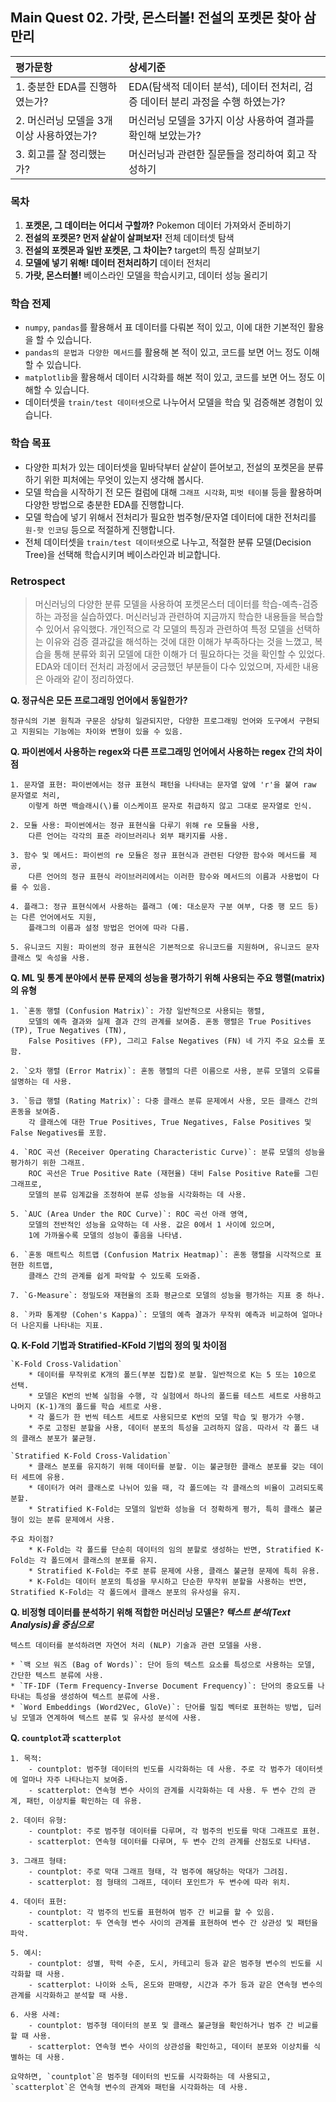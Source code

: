 ## Main Quest 02. 가랏, 몬스터볼! 전설의 포켓몬 찾아 삼만리

| 평가문항  | 상세기준 | 
| :--- | :--- | 
| 1. 충분한 EDA를 진행하였는가? | EDA(탐색적 데이터 분석), 데이터 전처리, 검증 데이터 분리 과정을 수행 하였는가? | 
| 2. 머신러닝 모델을 3개 이상 사용하였는가? | 머신러닝 모델을 3가지 이상 사용하여 결과를 확인해 보았는가? |   
| 3. 회고를 잘 정리했는가? | 머신러닝과 관련한 질문들을 정리하여 회고 작성하기 | 

### 목차

1. **포켓몬, 그 데이터는 어디서 구할까?** Pokemon 데이터 가져와서 준비하기  
2. **전설의 포켓몬? 먼저 샅샅이 살펴보자!** 전체 데이터셋 탐색  
3. **전설의 포켓몬과 일반 포켓몬, 그 차이는?** target의 특징 살펴보기  
4. **모델에 넣기 위해! 데이터 전처리하기** 데이터 전처리  
5. **가랏, 몬스터볼!** 베이스라인 모델을 학습시키고, 데이터 성능 올리기  

### 학습 전제

* `numpy`, `pandas`를 활용해서 표 데이터를 다뤄본 적이 있고, 이에 대한 기본적인 활용을 할 수 있습니다.
* `pandas의 문법과 다양한 메서드`를 활용해 본 적이 있고, 코드를 보면 어느 정도 이해할 수 있습니다.
* `matplotlib`을 활용해서 데이터 시각화를 해본 적이 있고, 코드를 보면 어느 정도 이해할 수 있습니다.
* 데이터셋을 `train/test 데이터셋`으로 나누어서 모델을 학습 및 검증해본 경험이 있습니다.

### 학습 목표

* 다양한 피처가 있는 데이터셋을 밑바닥부터 샅샅이 뜯어보고, 전설의 포켓몬을 분류하기 위한 피처에는 무엇이 있는지 생각해 봅시다.
* 모델 학습을 시작하기 전 모든 컬럼에 대해 `그래프 시각화`, `피벗 테이블` 등을 활용하며 다양한 방법으로 충분한 EDA를 진행합니다.
* 모델 학습에 넣기 위해서 전처리가 필요한 범주형/문자열 데이터에 대한 전처리를 `원-핫 인코딩` 등으로 적절하게 진행합니다.
* 전체 데이터셋을 `train/test 데이터셋`으로 나누고, 적절한 분류 모델(Decision Tree)을 선택해 학습시키며 베이스라인과 비교합니다.

### Retrospect

>머신러닝의 다양한 분류 모델을 사용하여 포켓몬스터 데이터를 학습-예측-검증하는 과정을 실습하였다. 머신러닝과 관련하여 지금까지 학습한 내용들을 복습할 수 있어서 유익했다. 개인적으로 각 모델의 특징과 관련하여 특정 모델을 선택하는 이유와 검증 결과값을 해석하는 것에 대한 이해가 부족하다는 것을 느꼈고, 복습을 통해 분류와 회귀 모델에 대한 이해가 더 필요하다는 것을 확인할 수 있었다. EDA와 데이터 전처리 과정에서 궁금했던 부분들이 다수 있었으며, 자세한 내용은 아래와 같이 정리하였다.  

**Q. 정규식은 모든 프로그래밍 언어에서 동일한가?**  

```
정규식의 기본 원칙과 구문은 상당히 일관되지만, 다양한 프로그래밍 언어와 도구에서 구현되고 지원되는 기능에는 차이와 변형이 있을 수 있음.  
```

**Q. 파이썬에서 사용하는 regex와 다른 프로그래밍 언어에서 사용하는 regex 간의 차이점**  

```
1. 문자열 표현: 파이썬에서는 정규 표현식 패턴을 나타내는 문자열 앞에 'r'을 붙여 raw 문자열로 처리,  
    이렇게 하면 백슬래시(\)를 이스케이프 문자로 취급하지 않고 그대로 문자열로 인식.  

2. 모듈 사용: 파이썬에서는 정규 표현식을 다루기 위해 re 모듈을 사용,  
    다른 언어는 각각의 표준 라이브러리나 외부 패키지를 사용.  

3. 함수 및 메서드: 파이썬의 re 모듈은 정규 표현식과 관련된 다양한 함수와 메서드를 제공,  
    다른 언어의 정규 표현식 라이브러리에서는 이러한 함수와 메서드의 이름과 사용법이 다를 수 있음.  

4. 플래그: 정규 표현식에서 사용하는 플래그 (예: 대소문자 구분 여부, 다중 행 모드 등)는 다른 언어에서도 지원,  
    플래그의 이름과 설정 방법은 언어에 따라 다름.  

5. 유니코드 지원: 파이썬의 정규 표현식은 기본적으로 유니코드를 지원하며, 유니코드 문자 클래스 및 속성을 사용.  
``` 

**Q. ML 및 통계 분야에서 분류 문제의 성능을 평가하기 위해 사용되는 주요 행렬(matrix)의 유형**  

```
1. `혼동 행렬 (Confusion Matrix)`: 가장 일반적으로 사용되는 행렬,  
    모델의 예측 결과와 실제 결과 간의 관계를 보여줌. 혼동 행렬은 True Positives (TP), True Negatives (TN),  
    False Positives (FP), 그리고 False Negatives (FN) 네 가지 주요 요소를 포함.  

2. `오차 행렬 (Error Matrix)`: 혼동 행렬의 다른 이름으로 사용, 분류 모델의 오류를 설명하는 데 사용.  

3. `등급 행렬 (Rating Matrix)`: 다중 클래스 분류 문제에서 사용, 모든 클래스 간의 혼동을 보여줌.  
    각 클래스에 대한 True Positives, True Negatives, False Positives 및 False Negatives를 포함.  

4. `ROC 곡선 (Receiver Operating Characteristic Curve)`: 분류 모델의 성능을 평가하기 위한 그래프.  
    ROC 곡선은 True Positive Rate (재현율) 대비 False Positive Rate를 그린 그래프로,  
    모델의 분류 임계값을 조정하여 분류 성능을 시각화하는 데 사용.  

5. `AUC (Area Under the ROC Curve)`: ROC 곡선 아래 영역,  
    모델의 전반적인 성능을 요약하는 데 사용. 값은 0에서 1 사이에 있으며,  
    1에 가까울수록 모델의 성능이 좋음을 나타냄.  

6. `혼동 매트릭스 히트맵 (Confusion Matrix Heatmap)`: 혼동 행렬을 시각적으로 표현한 히트맵,  
    클래스 간의 관계를 쉽게 파악할 수 있도록 도와줌.  

7. `G-Measure`: 정밀도와 재현율의 조화 평균으로 모델의 성능을 평가하는 지표 중 하나.  

8. `카파 통계량 (Cohen's Kappa)`: 모델의 예측 결과가 무작위 예측과 비교하여 얼마나 더 나은지를 나타내는 지표.
```

**Q. K-Fold 기법과 Stratified-KFold 기법의 정의 및 차이점**  

```
`K-Fold Cross-Validation`  
    * 데이터를 무작위로 K개의 폴드(부분 집합)로 분할. 일반적으로 K는 5 또는 10으로 선택.  
    * 모델은 K번의 반복 실험을 수행, 각 실험에서 하나의 폴드를 테스트 세트로 사용하고 나머지 (K-1)개의 폴드를 학습 세트로 사용.  
    * 각 폴드가 한 번씩 테스트 세트로 사용되므로 K번의 모델 학습 및 평가가 수행.  
    * 주로 고정된 분할을 사용, 데이터 분포의 특성을 고려하지 않음. 따라서 각 폴드 내의 클래스 분포가 불균형.  

`Stratified K-Fold Cross-Validation`  
    * 클래스 분포를 유지하기 위해 데이터를 분할. 이는 불균형한 클래스 분포를 갖는 데이터 세트에 유용.  
    * 데이터가 여러 클래스로 나뉘어 있을 때, 각 폴드에는 각 클래스의 비율이 고려되도록 분할.  
    * Stratified K-Fold는 모델의 일반화 성능을 더 정확하게 평가, 특히 클래스 불균형이 있는 분류 문제에서 사용.  

주요 차이점?  
    * K-Fold는 각 폴드를 단순히 데이터의 임의 분할로 생성하는 반면, Stratified K-Fold는 각 폴드에서 클래스의 분포를 유지.  
    * Stratified K-Fold는 주로 분류 문제에 사용, 클래스 불균형 문제에 특히 유용.  
    * K-Fold는 데이터 분포의 특성을 무시하고 단순한 무작위 분할을 사용하는 반면, Stratified K-Fold는 각 폴드에서 클래스 분포의 유사성을 유지.  
``` 

**Q. 비정형 데이터를 분석하기 위해 적합한 머신러닝 모델은? *텍스트 분석(Text Analysis)을 중심으로***

```
텍스트 데이터를 분석하려면 자연어 처리 (NLP) 기술과 관련 모델을 사용.  

* `백 오브 워즈 (Bag of Words)`: 단어 등의 텍스트 요소를 특성으로 사용하는 모델, 간단한 텍스트 분류에 사용.  
* `TF-IDF (Term Frequency-Inverse Document Frequency)`: 단어의 중요도를 나타내는 특성을 생성하여 텍스트 분류에 사용.  
* `Word Embeddings (Word2Vec, GloVe)`: 단어를 밀집 벡터로 표현하는 방법, 딥러닝 모델과 연계하여 텍스트 분류 및 유사성 분석에 사용.  
```

**Q. `countplot`과 `scatterplot`**  

```
1. 목적:  
    - countplot: 범주형 데이터의 빈도를 시각화하는 데 사용. 주로 각 범주가 데이터셋에 얼마나 자주 나타나는지 보여줌.  
    - scatterplot: 연속형 변수 사이의 관계를 시각화하는 데 사용. 두 변수 간의 관계, 패턴, 이상치를 확인하는 데 유용.  

2. 데이터 유형:  
    - countplot: 주로 범주형 데이터를 다루며, 각 범주의 빈도를 막대 그래프로 표현.  
    - scatterplot: 연속형 데이터를 다루며, 두 변수 간의 관계를 산점도로 나타냄.  

3. 그래프 형태:  
    - countplot: 주로 막대 그래프 형태, 각 범주에 해당하는 막대가 그려짐.  
    - scatterplot: 점 형태의 그래프, 데이터 포인트가 두 변수에 따라 위치.  

4. 데이터 표현:  
    - countplot: 각 범주의 빈도를 표현하여 범주 간 비교를 할 수 있음.  
    - scatterplot: 두 연속형 변수 사이의 관계를 표현하여 변수 간 상관성 및 패턴을 파악.  

5. 예시:  
    - countplot: 성별, 학력 수준, 도시, 카테고리 등과 같은 범주형 변수의 빈도를 시각화할 때 사용.  
    - scatterplot: 나이와 소득, 온도와 판매량, 시간과 주가 등과 같은 연속형 변수의 관계를 시각화하고 분석할 때 사용.  

6. 사용 사례:  
    - countplot: 범주형 데이터의 분포 및 클래스 불균형을 확인하거나 범주 간 비교를 할 때 사용.  
    - scatterplot: 연속형 변수 사이의 상관성을 확인하고, 데이터 분포와 이상치를 식별하는 데 사용.  

요약하면, `countplot`은 범주형 데이터의 빈도를 시각화하는 데 사용되고, `scatterplot`은 연속형 변수의 관계와 패턴을 시각화하는 데 사용.
```
